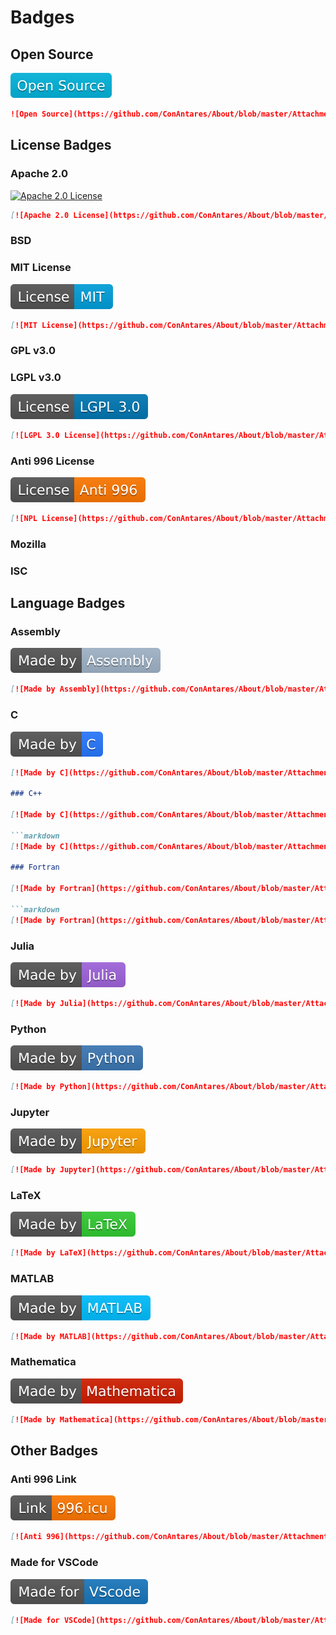 # Badges

## Open Source

![Open Source](https://github.com/ConAntares/About/blob/master/Attachments/OpenSource.svg)

```markdown
![Open Source](https://github.com/ConAntares/About/blob/master/Attachments/OpenSource.svg)
```

## License Badges

### Apache 2.0

[![Apache 2.0 License](https://github.com/ConAntares/About/blob/master/Attachments/Apache2.0.svg)](https://www.apache.org/licenses/LICENSE-2.0)

```markdown
[![Apache 2.0 License](https://github.com/ConAntares/About/blob/master/Attachments/Apache2.0.svg)](https://www.apache.org/licenses/LICENSE-2.0)
```

### BSD

### MIT License

[![MIT License](https://github.com/ConAntares/About/blob/master/Attachments/LicenseMIT.svg)](https://opensource.org/licenses/mit-license.php)

```markdown
[![MIT License](https://github.com/ConAntares/About/blob/master/Attachments/LicenseMIT.svg)](https://opensource.org/licenses/mit-license.php)
```

### GPL v3.0

### LGPL v3.0

[![LGPL 3.0 License](https://github.com/ConAntares/About/blob/master/Attachments/LicenseLGPL3.0.svg)](https://www.gnu.org/licenses/lgpl-3.0)

```markdown
[![LGPL 3.0 License](https://github.com/ConAntares/About/blob/master/Attachments/LicenseLGPL3.0.svg)](https://www.gnu.org/licenses/lgpl-3.0)
```

### Anti 996 License

[![NPL License](https://github.com/ConAntares/About/blob/master/Attachments/LicenseNPL.svg)](https://github.com/996icu/996.ICU/blob/master/LICENSE)

```markdown
[![NPL License](https://github.com/ConAntares/About/blob/master/Attachments/LicenseNPL.svg)](https://github.com/996icu/996.ICU/blob/master/LICENSE)
```

### Mozilla

### ISC

## Language Badges

### Assembly

[![Made by Assembly](https://github.com/ConAntares/About/blob/master/Attachments/MadebyAssembly.svg)](https://en.wikipedia.org/wiki/Assembly_language)

```markdown
[![Made by Assembly](https://github.com/ConAntares/About/blob/master/Attachments/MadebyAssembly.svg)](https://en.wikipedia.org/wiki/Assembly_language)
```

### C

[![Made by C](https://github.com/ConAntares/About/blob/master/Attachments/MadebyC.svg)](https://en.wikipedia.org/wiki/C_(programming_language))

```markdown
[![Made by C](https://github.com/ConAntares/About/blob/master/Attachments/MadebyC.svg)](https://en.wikipedia.org/wiki/C_(programming_language))

### C++

[![Made by C](https://github.com/ConAntares/About/blob/master/Attachments/MadebyCpp.svg)](https://en.wikipedia.org/wiki/C%2B%2B)

```markdown
[![Made by C](https://github.com/ConAntares/About/blob/master/Attachments/MadebyCpp.svg)](https://en.wikipedia.org/wiki/C%2B%2B)

### Fortran

[![Made by Fortran](https://github.com/ConAntares/About/blob/master/Attachments/MadebyFortran.svg)](http://www.fortran.com/)

```markdown
[![Made by Fortran](https://github.com/ConAntares/About/blob/master/Attachments/MadebyFortran.svg)](http://www.fortran.com/)
```

### Julia

[![Made by Julia](https://github.com/ConAntares/About/blob/master/Attachments/MadebyJulia.svg)](https://julialang.org/)

```markdown
[![Made by Julia](https://github.com/ConAntares/About/blob/master/Attachments/MadebyJulia.svg)](https://julialang.org/)
```

### Python

[![Made by Python](https://github.com/ConAntares/About/blob/master/Attachments/MadebyPython.svg)](https://www.python.org/)

```markdown
[![Made by Python](https://github.com/ConAntares/About/blob/master/Attachments/MadebyPython.svg)](https://www.python.org/)
```

### Jupyter

[![Made by Jupyter](https://github.com/ConAntares/About/blob/master/Attachments/MadebyJupyter.svg)](https://jupyter.org/)

```markdown
[![Made by Jupyter](https://github.com/ConAntares/About/blob/master/Attachments/MadebyJupyter.svg)](https://jupyter.org/)
```

### LaTeX

[![Made by LaTeX](https://github.com/ConAntares/About/blob/master/Attachments/MadebyLaTeX.svg)](https://www.latex-project.org/)

```markdown
[![Made by LaTeX](https://github.com/ConAntares/About/blob/master/Attachments/MadebyLaTeX.svg)](https://www.latex-project.org/)
```

### MATLAB

[![Made by MATLAB](https://github.com/ConAntares/About/blob/master/Attachments/MadebyMATLAB.svg)](https://www.mathworks.com/)

```markdown
[![Made by MATLAB](https://github.com/ConAntares/About/blob/master/Attachments/MadebyMATLAB.svg)](https://www.mathworks.com/)
```

### Mathematica

[![Made by Mathematica](https://github.com/ConAntares/About/blob/master/Attachments/MadebyMathematica.svg)](http://www.wolfram.com/)

```markdown
[![Made by Mathematica](https://github.com/ConAntares/About/blob/master/Attachments/MadebyMathematica.svg)](http://www.wolfram.com/)
```

## Other Badges

### Anti 996 Link

[![Anti 996](https://github.com/ConAntares/About/blob/master/Attachments/LinkNPL.svg)](https://996.icu)

```markdown
[![Anti 996](https://github.com/ConAntares/About/blob/master/Attachments/LinkNPL.svg)](https://996.icu)
```

### Made for VSCode

[![Made for VSCode](https://github.com/ConAntares/About/blob/master/Attachments/MadeforVSCode.svg)](https://code.visualstudio.com/)

```markdown
[![Made for VSCode](https://github.com/ConAntares/About/blob/master/Attachments/MadeforVSCode.svg)](https://code.visualstudio.com/)
```
